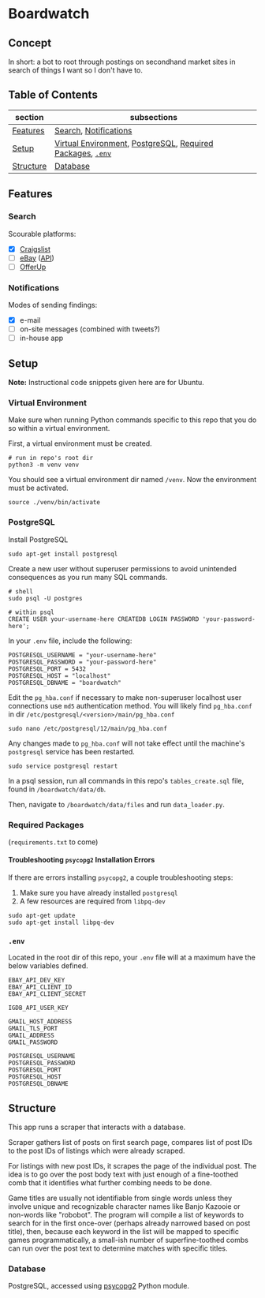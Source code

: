 # Boardwatch

## Concept

In short: a bot to root through postings on secondhand market sites in search of things I want so I don't have to.

## Table of Contents

section		            |subsections
---		            	|---
[Features](#features)	|[Search](#search), [Notifications](#notifications)
[Setup](#setup)         |[Virtual Environment](#virtual-environment), [PostgreSQL](#postgresql), [Required Packages](required-packages), [`.env`](#env)
[Structure](#structure)	|[Database](#database)

## Features

### Search

Scourable platforms:
- [x] [Craigslist](https://seattle.craigslist.org/)
- [ ] [eBay](https://www.ebay.com/) ([API](https://developer.ebay.com/Devzone/finding/Concepts/FindingAPIGuide.html))
- [ ] [OfferUp](https://offerup.com/)

### Notifications

Modes of sending findings:
- [x] e-mail
- [ ] on-site messages (combined with tweets?)
- [ ] in-house app

## Setup

__Note:__ Instructional code snippets given here are for Ubuntu.

### Virtual Environment

Make sure when running Python commands specific to this repo that you do so within a virtual environment.

First, a virtual environment must be created.

```
# run in repo's root dir
python3 -m venv venv
```

You should see a virtual environment dir named `/venv`. Now the environment must be activated.

```
source ./venv/bin/activate
```

### PostgreSQL

Install PostgreSQL

```
sudo apt-get install postgresql
```

Create a new user without superuser permissions to avoid unintended consequences as you run many SQL commands.

```
# shell
sudo psql -U postgres

# within psql
CREATE USER your-username-here CREATEDB LOGIN PASSWORD 'your-password-here';
```

In your `.env` file, include the following:

```
POSTGRESQL_USERNAME = "your-username-here"
POSTGRESQL_PASSWORD = "your-password-here"
POSTGRESQL_PORT = 5432
POSTGRESQL_HOST = "localhost"
POSTGRESQL_DBNAME = "boardwatch"
```

Edit the `pg_hba.conf` if necessary to make non-superuser localhost user connections use `md5` authentication method.
You will likely find `pg_hba.conf` in dir `/etc/postgresql/<version>/main/pg_hba.conf`

```
sudo nano /etc/postgresql/12/main/pg_hba.conf
```

Any changes made to `pg_hba.conf` will not take effect until the machine's `postgresql` service has been restarted.

```
sudo service postgresql restart
```

In a psql session, run all commands in this repo's `tables_create.sql` file, found in `/boardwatch/data/db`.

Then, navigate to `/boardwatch/data/files` and run `data_loader.py`.

### Required Packages
(`requirements.txt` to come)

#### Troubleshooting `psycopg2` Installation Errors
If there are errors installing `psycopg2`, a couple troubleshooting steps:

1. Make sure you have already installed `postgresql`
2. A few resources are required from `libpq-dev`

```
sudo apt-get update
sudo apt-get install libpq-dev
```

### `.env`

Located in the root dir of this repo, your `.env` file will at a maximum have the below variables defined.

```
EBAY_API_DEV_KEY
EBAY_API_CLIENT_ID
EBAY_API_CLIENT_SECRET

IGDB_API_USER_KEY

GMAIL_HOST_ADDRESS
GMAIL_TLS_PORT
GMAIL_ADDRESS
GMAIL_PASSWORD

POSTGRESQL_USERNAME
POSTGRESQL_PASSWORD
POSTGRESQL_PORT
POSTGRESQL_HOST
POSTGRESQL_DBNAME
```

## Structure

This app runs a scraper that interacts with a database.

Scraper gathers list of posts on first search page, compares list of post IDs to the post IDs of listings which were already scraped.

For listings with new post IDs, it scrapes the page of the individual post. The idea is to go over the post body text with just enough of a fine-toothed comb that it identifies what further combing needs to be done.

Game titles are usually not identifiable from single words unless they involve unique and recognizable character names like Banjo Kazooie or non-words like "robobot". The program will compile a list of keywords to search for in the first once-over (perhaps already narrowed based on post title), then, because each keyword in the list will be mapped to specific games programmatically, a small-ish number of superfine-toothed combs can run over the post text to determine matches with specific titles.

### Database

PostgreSQL, accessed using [psycopg2](https://pypi.org/project/psycopg2/) Python module.
